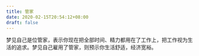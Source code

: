 ```yaml
---
title: 管家
date: 2020-02-15T20:54:12+08:00
draft: false
---
```


梦见自己是位管家，表示你现在把全部时间、精力都用在了工作上，把工作视为生活的追求。梦见自己雇用了管家，则预示你生活舒适，经济宽裕。